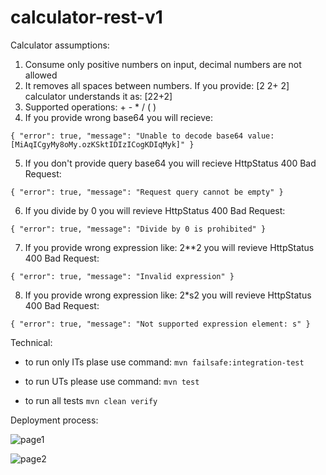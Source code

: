 # calculator-rest-v1

Calculator assumptions: 
1. Consume only positive numbers on input, decimal numbers are not allowed
2. It removes all spaces between numbers. If you provide: [2 2+ 2] calculator understands it as: [22+2]
3.  Supported operations: + - * / ( )
4. If you provide wrong base64 you will recieve:

``{
    "error": true,
    "message": "Unable to decode base64 value:[MiAqICgyMy8oMy.ozKSktIDIzICogKDIqMyk]"
}``

5. If you don't provide query base64 you will recieve HttpStatus 400 Bad Request:

``{
    "error": true,
    "message": "Request query cannot be empty"
}``

6. If you divide by 0 you will revieve HttpStatus 400 Bad Request:

``{
    "error": true,
    "message": "Divide by 0 is prohibited"
}``

7. If you provide wrong expression like: 2**2 you will revieve HttpStatus 400 Bad Request:

``
{
    "error": true,
    "message": "Invalid expression"
}
``

8. If you provide wrong expression like: 2*s2 you will revieve HttpStatus 400 Bad Request:

``
{
    "error": true,
    "message": "Not supported expression element: s"
}
``


Technical:
- to run only ITs plase use command:
``mvn failsafe:integration-test``

- to run UTs please use command:
``mvn test``

- to run all tests
``mvn clean verify``


Deployment process:

![page1](https://user-images.githubusercontent.com/98649310/152417131-c6de1405-1211-47c7-922a-a1a01ff92b43.JPG)

![page2](https://user-images.githubusercontent.com/98649310/152417165-313a49a6-250a-4348-9daa-7a1881293ca1.jpg)
